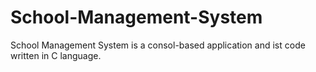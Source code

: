 # School-Management-System
School Management System is a consol-based application and ist code written in C language.
